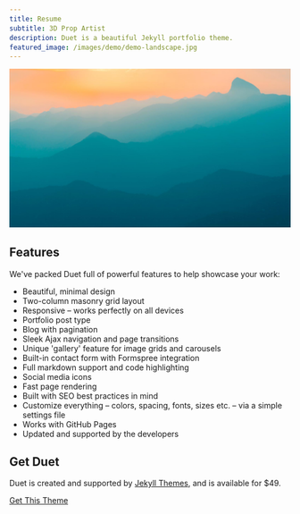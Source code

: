 ```yaml
---
title: Resume
subtitle: 3D Prop Artist
description: Duet is a beautiful Jekyll portfolio theme.
featured_image: /images/demo/demo-landscape.jpg
---
```


![](/images/demo/demo-landscape.jpg)

## Features

We've packed Duet full of powerful features to help showcase your work:

* Beautiful, minimal design
* Two-column masonry grid layout
* Responsive – works perfectly on all devices
* Portfolio post type
* Blog with pagination
* Sleek Ajax navigation and page transitions
* Unique 'gallery' feature for image grids and carousels
* Built-in contact form with Formspree integration
* Full markdown support and code highlighting
* Social media icons
* Fast page rendering
* Built with SEO best practices in mind
* Customize everything – colors, spacing, fonts, sizes etc. – via a simple settings file
* Works with GitHub Pages
* Updated and supported by the developers

## Get Duet

Duet is created and supported by [Jekyll Themes](https://jekyllthemes.io), and is available for $49.

<a href="https://jekyllthemes.io/theme/duet-portfolio-jekyll-theme" class="button button--large">Get This Theme</a>